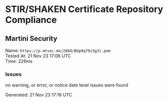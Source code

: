 # STIR/SHAKEN Certificate Repository Compliance

## Martini Security

Name: `https://p.mtsec.me/2884/BOp9q79i5g3i.pem`\
Tested At: 21 Nov 23 17:06 UTC\
Time: 226ms

### Issues

no warning, or error, or notice date level issues were found

Generated: 21 Nov 23 17:16 UTC